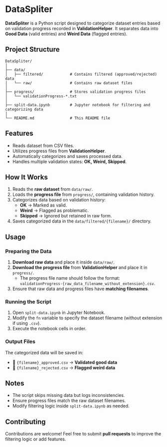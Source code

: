 # DataSpliter

**DataSpliter** is a Python script designed to categorize dataset entries based on validation progress recorded in **ValidationHelper**. It separates data into **Good Data** (valid entries) and **Weird Data** (flagged entries).

## Project Structure

```
DataSpliter/
│
├── data/
│   ├── filtered/            # Contains filtered (approved/rejected) data
│   └── raw/                 # Contains raw dataset files
│
├── progress/                # Stores validation progress files
│   └── validationProgress-*.txt
│
├── split-data.ipynb         # Jupyter notebook for filtering and categorizing data
│
└── README.md                # This README file
```

## Features

- Reads dataset from CSV files.
- Utilizes progress files from **ValidationHelper**.
- Automatically categorizes and saves processed data.
- Handles multiple validation states: **OK, Weird, Skipped**.

## How It Works

1. Reads the **raw dataset** from `data/raw/`.
2. Loads the **progress file** from `progress/`, containing validation history.
3. Categorizes data based on validation history:
   - **OK** → Marked as valid.
   - **Weird** → Flagged as problematic.
   - **Skipped** → Ignored but retained in raw form.
4. Saves categorized data in the `data/filtered/{filename}/` directory.

## Usage

### Preparing the Data

1. **Download raw data** and place it inside `data/raw/`.
2. **Download the progress file** from **ValidationHelper** and place it in `progress/`.
   - The progress file name should follow the format: `validationProgress-{raw_data_filename_without_extension}.csv`.
3. Ensure that raw data and progress files have **matching filenames**.

### Running the Script

1. Open `split-data.ipynb` in Jupyter Notebook.
2. Modify the `fn` variable to specify the dataset filename (without extension if using `.csv`).
3. Execute the notebook cells in order.

### Output Files

The categorized data will be saved in:

- 📄 `{filename}_approved.csv` → **Validated good data**
- 📄 `{filename}_rejected.csv` → **Flagged weird data**

## Notes

- The script skips missing data but logs inconsistencies.
- Ensure progress files match the raw dataset filenames.
- Modify filtering logic inside `split-data.ipynb` as needed.

## Contributing

Contributions are welcome! Feel free to submit **pull requests** to improve the filtering logic or add features.
